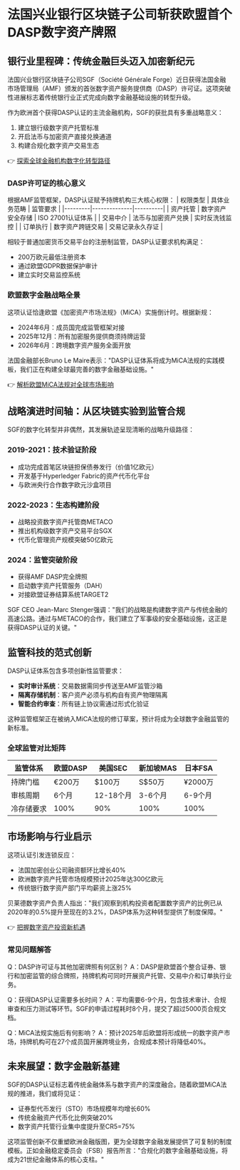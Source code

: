 # 法国兴业银行区块链子公司斩获欧盟首个DASP数字资产牌照

## 银行业里程碑：传统金融巨头迈入加密新纪元

法国兴业银行区块链子公司SGF（Société Générale Forge）近日获得法国金融市场管理局（AMF）颁发的首张数字资产服务提供商（DASP）许可证。这项突破性进展标志着传统银行业正式完成向数字金融基础设施的转型升级。

作为欧洲首个获得DASP认证的主流金融机构，SGF的获批具有多重战略意义：
1. 建立银行级数字资产托管标准
2. 开启法币与加密资产直接兑换通道
3. 构建合规化数字资产交易生态

👉 [探索全球金融机构数字化转型路径](https://bit.ly/okx_welcome)

### DASP许可证的核心意义

根据AMF监管框架，DASP认证赋予持牌机构三大核心权限：
| 权限类型 | 具体业务范畴 | 监管要求 |
|---------|--------------|----------|
| 资产托管 | 数字资产安全存储 | ISO 27001认证体系 |
| 交易中介 | 法币与加密资产兑换 | 实时反洗钱监控 |
| 订单执行 | 数字资产跨链交易 | 交易记录永久存证 |

相较于普通加密货币交易平台的注册制监管，DASP认证要求机构满足：
- 200万欧元最低注册资本
- 通过欧盟GDPR数据保护审计
- 建立实时交易监控系统

### 欧盟数字金融战略全景

这项认证恰逢欧盟《加密资产市场法规》（MiCA）实施倒计时。根据新规：
- 2024年6月：成员国完成监管框架对接
- 2025年12月：所有加密服务提供商须持牌运营
- 2026年6月：跨境数字资产服务全面开放

法国金融部长Bruno Le Maire表示："DASP认证体系将成为MiCA法规的实践模板，我们正在构建全球最完善的数字金融基础设施。"

👉 [解析欧盟MiCA法规对全球市场影响](https://bit.ly/okx_welcome)

## 战略演进时间轴：从区块链实验到监管合规

SGF的数字化转型并非偶然，其发展轨迹呈现清晰的战略升级路径：

### 2019-2021：技术验证阶段
- 成功完成首笔区块链担保债券发行（价值1亿欧元）
- 开发基于Hyperledger Fabric的资产代币化平台
- 与欧洲央行合作数字欧元沙盒项目

### 2022-2023：生态构建阶段
- 战略投资数字资产托管商METACO
- 推出机构级数字资产交易平台SGX
- 代币化管理资产规模突破50亿欧元

### 2024：监管突破阶段
- 获得AMF DASP完全牌照
- 启动数字资产托管服务（DAH）
- 对接欧盟证券结算系统TARGET2

SGF CEO Jean-Marc Stenger强调："我们的战略是构建数字资产与传统金融的高速公路。通过与METACO的合作，我们建立了军事级的安全基础设施，这正是获得DASP认证的关键。"

## 监管科技的范式创新

DASP认证体系包含多项创新性监管要求：
- **实时审计系统**：交易数据需同步传送至AMF监管沙箱
- **隔离存储机制**：客户资产必须与机构自有资产物理隔离
- **智能合约审查**：所有链上协议需通过形式化验证

这种监管框架正在被纳入MiCA法规的修订草案，预计将成为全球数字金融监管的新标准。

### 全球监管对比矩阵

| 监管体系 | 欧盟DASP | 美国SEC | 新加坡MAS | 日本FSA |
|---------|----------|----------|----------|----------|
| 持牌门槛 | €200万 | $100万 | S$50万 | ¥2000万 |
| 审核周期 | 6个月 | 12-18个月 | 3-6个月 | 6-9个月 |
| 冷存储要求 | 100% | 90% | 100% | 100% |

## 市场影响与行业启示

这项认证引发连锁反应：
- 法国加密创业公司融资额环比增长40%
- 欧洲数字资产托管市场规模预计2025年达300亿欧元
- 传统银行数字资产部门平均薪资上涨25%

贝莱德数字资产负责人指出："我们观察到机构投资者配置数字资产的比例已从2020年的0.5%提升至现在的3.2%，DASP体系为这种转型提供了制度保障。"

👉 [把握数字资产投资新机遇](https://bit.ly/okx_welcome)

### 常见问题解答

Q：DASP许可证与其他加密牌照有何区别？
A：DASP是欧盟首个整合证券、银行和加密监管的综合牌照，持牌机构可同时开展资产托管、交易中介和订单执行业务。

Q：获得DASP认证需要多长时间？
A：平均需要6-9个月，包含技术审计、合规审查和压力测试等环节。SGF的申请过程耗时8个月，提交了超过5000页合规文档。

Q：MiCA法规实施后有何影响？
A：预计2025年后欧盟将形成统一的数字资产市场，持牌机构可在27个成员国开展跨境业务，合规成本预计将降低40%。

## 未来展望：数字金融新基建

SGF的DASP认证标志着传统金融体系与数字资产的深度融合。随着欧盟MiCA法规的推进，我们或将见证：
- 证券型代币发行（STO）市场规模年均增长60%
- 传统金融资产代币化比例突破20%
- 数字资产托管行业集中度提升至CR5=75%

这项监管创新不仅重塑欧洲金融版图，更为全球数字金融发展提供了可复制的制度模板。正如金融稳定委员会（FSB）报告所言："合规化的数字金融基础设施，将成为21世纪金融体系的核心支柱。"